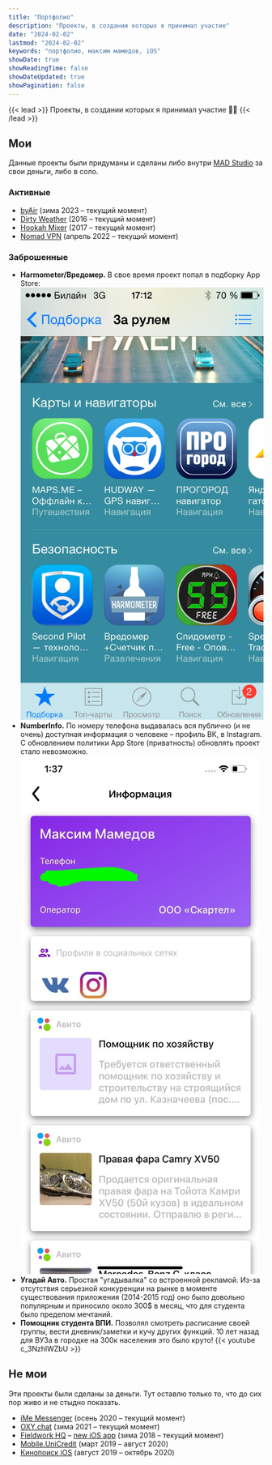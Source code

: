 ```yaml
---
title: "Портфолио"
description: "Проекты, в создании которых я принимал участие"
date: "2024-02-02"
lastmod: "2024-02-02"
keywords: "портфолио, максим мамедов, iOS"
showDate: true
showReadingTime: false
showDateUpdated: true
showPagination: false
---
```


{{< lead >}}
Проекты, в создании которых я принимал участие 🧑‍💻
{{< /lead >}}

## Мои

Данные проекты были придуманы и сделаны либо внутри [MAD Studio](https://wearemadstudio.com) за свои деньги, либо в соло.

### Активные
* [byAir](https://byairapp.com) (зима 2023 – текущий момент)
* [Dirty Weather](https://dirtyweather.top) (2016 – текущий момент)
* [Hookah Mixer](https://hookahmixer.com) (2017 – текущий момент)
* [Nomad VPN](https://t.me/nomad_vpn_bot) (апрель 2022 – текущий момент)

### Заброшенные

* **Harmometer/Вредомер.** В свое время проект попал в подборку App Store:
![Harmometer](harmometer.PNG "Вредомер в App Store 'За рулем'")
* **NumberInfo.** По номеру телефона выдавалась вся публично (и не очень) доступная информация о человеке – профиль ВК, в Instagram. С обновлением политики App Store (приватность) обновлять проект стало невозможно.
![NumberInfo](numberinfo.jpeg "Главный экран NumberInfo")
* **Угадай Авто.** Простая "угадывалка" со встроенной рекламой. Из-за отсутствия серьезной конкуренции на рынке в моменте существования приложения (2014-2015 год) оно было довольно популярным и приносило около 300$ в месяц, что для студента было пределом мечтаний.
* **Помощник студента ВПИ.** Позволял смотреть расписание своей группы, вести дневник/заметки и кучу других функций. 10 лет назад для ВУЗа в городке на 300к населения это было круто!
{{< youtube c_3NzhlWZbU >}}

## Не мои

Эти проекты были сделаны за деньги. Тут оставлю только то, что до сих пор живо и не стыдно показать.

* [iMe Messenger](https://imem.app/) (осень 2020 – текущий момент)
* [OXY.chat](https://oxy.chat/) (зима 2021 – текущий момент)
* [Fieldwork HQ](https://fieldworkhq.com/) – [new iOS app](https://apps.apple.com/vn/app/fieldwork-office/id1456789608) (зима 2018 – текущий момент)
* [Mobile.UniCredit](https://apps.apple.com/ru/app/%D1%8E%D0%BD%D0%B8%D0%BA%D1%80%D0%B5%D0%B4%D0%B8%D1%82-%D0%B1%D0%B0%D0%BD%D0%BA/id1486800854) (март 2019 – август 2020)
* [Кинопоиск iOS](https://apps.apple.com/ru/app/%D0%BA%D0%B8%D0%BD%D0%BE%D0%BF%D0%BE%D0%B8%D1%81%D0%BA-%D1%84%D0%B8%D0%BB%D1%8C%D0%BC%D1%8B-%D0%B8-%D1%81%D0%B5%D1%80%D0%B8%D0%B0%D0%BB%D1%8B/id477718890) (август 2019 – октябрь 2020)
